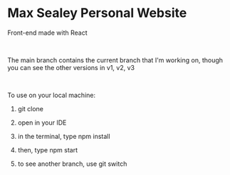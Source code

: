 # Max Sealey Personal Website

Front-end made with React

<br/>

The main branch contains the current branch that I'm working on, though you can see the other versions in v1, v2, v3

<br/>

To use on your local machine:

1. git clone <your SSH>

2. open in your IDE

3. in the terminal, type npm install

4. then, type npm start

5. to see another branch, use git switch <branch name>

<br/>
